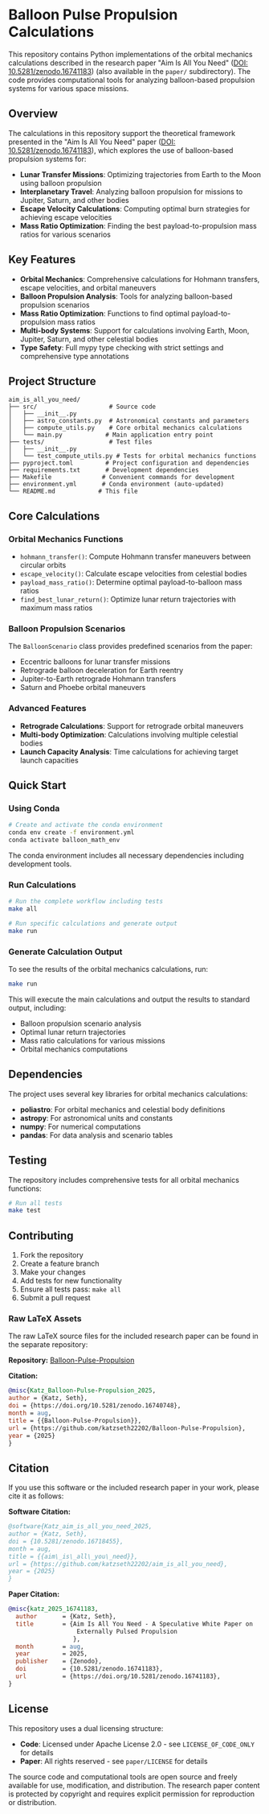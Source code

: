 # Balloon Pulse Propulsion Calculations

This repository contains Python implementations of the orbital mechanics calculations described in the research paper "Aim Is All You Need" ([DOI: 10.5281/zenodo.16741183](https://doi.org/10.5281/zenodo.16741183)) (also available in the `paper/` subdirectory). The code provides computational tools for analyzing balloon-based propulsion systems for various space missions.

## Overview

The calculations in this repository support the theoretical framework presented in the "Aim Is All You Need" paper ([DOI: 10.5281/zenodo.16741183](https://doi.org/10.5281/zenodo.16741183)), which explores the use of balloon-based propulsion systems for:

- **Lunar Transfer Missions**: Optimizing trajectories from Earth to the Moon using balloon propulsion
- **Interplanetary Travel**: Analyzing balloon propulsion for missions to Jupiter, Saturn, and other bodies
- **Escape Velocity Calculations**: Computing optimal burn strategies for achieving escape velocities
- **Mass Ratio Optimization**: Finding the best payload-to-propulsion mass ratios for various scenarios

## Key Features

- **Orbital Mechanics**: Comprehensive calculations for Hohmann transfers, escape velocities, and orbital maneuvers
- **Balloon Propulsion Analysis**: Tools for analyzing balloon-based propulsion scenarios
- **Mass Ratio Optimization**: Functions to find optimal payload-to-propulsion mass ratios
- **Multi-body Systems**: Support for calculations involving Earth, Moon, Jupiter, Saturn, and other celestial bodies
- **Type Safety**: Full mypy type checking with strict settings and comprehensive type annotations

## Project Structure

```
aim_is_all_you_need/
├── src/                    # Source code
│   ├── __init__.py
│   ├── astro_constants.py  # Astronomical constants and parameters
│   ├── compute_utils.py    # Core orbital mechanics calculations
│   └── main.py            # Main application entry point
├── tests/                  # Test files
│   ├── __init__.py
│   └── test_compute_utils.py # Tests for orbital mechanics functions
├── pyproject.toml         # Project configuration and dependencies
├── requirements.txt       # Development dependencies
├── Makefile              # Convenient commands for development
├── environment.yml       # Conda environment (auto-updated)
└── README.md            # This file
```

## Core Calculations

### Orbital Mechanics Functions

- `hohmann_transfer()`: Compute Hohmann transfer maneuvers between circular orbits
- `escape_velocity()`: Calculate escape velocities from celestial bodies
- `payload_mass_ratio()`: Determine optimal payload-to-balloon mass ratios
- `find_best_lunar_return()`: Optimize lunar return trajectories with maximum mass ratios

### Balloon Propulsion Scenarios

The `BalloonScenario` class provides predefined scenarios from the paper:
- Eccentric balloons for lunar transfer missions
- Retrograde balloon deceleration for Earth reentry
- Jupiter-to-Earth retrograde Hohmann transfers
- Saturn and Phoebe orbital maneuvers

### Advanced Features

- **Retrograde Calculations**: Support for retrograde orbital maneuvers
- **Multi-body Optimization**: Calculations involving multiple celestial bodies
- **Launch Capacity Analysis**: Time calculations for achieving target launch capacities

## Quick Start

### Using Conda

```bash
# Create and activate the conda environment
conda env create -f environment.yml
conda activate balloon_math_env
```

The conda environment includes all necessary dependencies including development tools.

### Run Calculations

```bash
# Run the complete workflow including tests
make all

# Run specific calculations and generate output
make run
```

### Generate Calculation Output

To see the results of the orbital mechanics calculations, run:

```bash
make run
```

This will execute the main calculations and output the results to standard output, including:
- Balloon propulsion scenario analysis
- Optimal lunar return trajectories
- Mass ratio calculations for various missions
- Orbital mechanics computations

## Dependencies

The project uses several key libraries for orbital mechanics calculations:

- **poliastro**: For orbital mechanics and celestial body definitions
- **astropy**: For astronomical units and constants
- **numpy**: For numerical computations
- **pandas**: For data analysis and scenario tables

## Testing

The repository includes comprehensive tests for all orbital mechanics functions:

```bash
# Run all tests
make test
```

## Contributing

1. Fork the repository
2. Create a feature branch
3. Make your changes
4. Add tests for new functionality
5. Ensure all tests pass: `make all`
6. Submit a pull request

### Raw LaTeX Assets

The raw LaTeX source files for the included research paper can be found in the separate repository:

**Repository:** [Balloon-Pulse-Propulsion](https://github.com/katzseth22202/Balloon-Pulse-Propulsion)

**Citation:**
```bibtex
@misc{Katz_Balloon-Pulse-Propulsion_2025,
author = {Katz, Seth},
doi = {https://doi.org/10.5281/zenodo.16740748},
month = aug,
title = {{Balloon-Pulse-Propulsion}},
url = {https://github.com/katzseth22202/Balloon-Pulse-Propulsion},
year = {2025}
}
```

## Citation

If you use this software or the included research paper in your work, please cite it as follows:

**Software Citation:**
```bibtex
@software{Katz_aim_is_all_you_need_2025,
author = {Katz, Seth},
doi = {10.5281/zenodo.16718455},
month = aug,
title = {{aim\_is\_all\_you\_need}},
url = {https://github.com/katzseth22202/aim_is_all_you_need},
year = {2025}
}
```

**Paper Citation:**
```bibtex
@misc{katz_2025_16741183,
  author       = {Katz, Seth},
  title        = {Aim Is All You Need - A Speculative White Paper on
                   Externally Pulsed Propulsion
                  },
  month        = aug,
  year         = 2025,
  publisher    = {Zenodo},
  doi          = {10.5281/zenodo.16741183},
  url          = {https://doi.org/10.5281/zenodo.16741183},
}
```

## License

This repository uses a dual licensing structure:

- **Code**: Licensed under Apache License 2.0 - see `LICENSE_OF_CODE_ONLY` for details
- **Paper**: All rights reserved - see `paper/LICENSE` for details

The source code and computational tools are open source and freely available for use, modification, and distribution. The research paper content is protected by copyright and requires explicit permission for reproduction or distribution.
